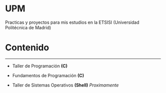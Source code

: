 # UPM
Practicas y proyectos para mis estudios en la ETSISI (Universidad Politécnica de Madrid)

# Contenido
***
- Taller de Programación **(C)**

- Fundamentos de Programación **(C)**

- Taller de Sistemas Operativos **(Shell)** *Proximamente*
